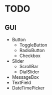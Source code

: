 # TODO

## **GUI**

* Button
    * ToggleButton
    * RadioButton
    * Checkbox
* Slider
    * ScrollBar
    * DialSlider
* MessageBox
* TextField
* DateTimePicker
